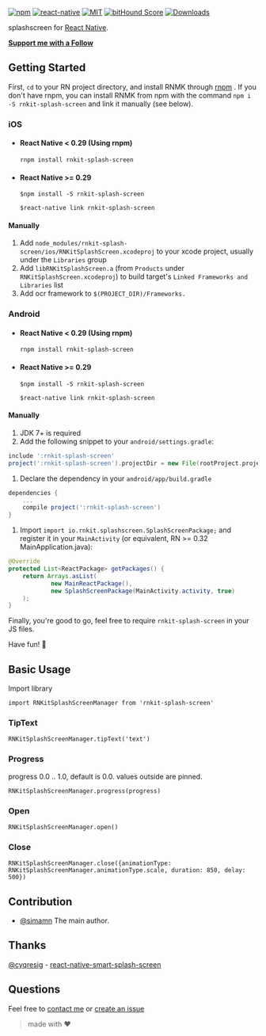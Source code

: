[![npm][npm-badge]][npm]
[![react-native][rn-badge]][rn]
[![MIT][license-badge]][license]
[![bitHound Score][bithound-badge]][bithound]
[![Downloads](https://img.shields.io/npm/dm/rnkit-splash-screen.svg)](https://www.npmjs.com/package/rnkit-splash-screen)

splashscreen for [React Native][rn].

[**Support me with a Follow**](https://github.com/simman/followers)

[npm-badge]: https://img.shields.io/npm/v/rnkit-splash-screen.svg
[npm]: https://www.npmjs.com/package/rnkit-splash-screen
[rn-badge]: https://img.shields.io/badge/react--native-v0.40-05A5D1.svg
[rn]: https://facebook.github.io/react-native
[license-badge]: https://img.shields.io/dub/l/vibe-d.svg
[license]: https://raw.githubusercontent.com/rnkit/rnkit-splash-screen/master/LICENSE
[bithound-badge]: https://www.bithound.io/github/rnkit/rnkit-splash-screen/badges/score.svg
[bithound]: https://www.bithound.io/github/rnkit/rnkit-splash-screen

## Getting Started

First, `cd` to your RN project directory, and install RNMK through [rnpm](https://github.com/rnpm/rnpm) . If you don't have rnpm, you can install RNMK from npm with the command `npm i -S rnkit-splash-screen` and link it manually (see below).

### iOS

* #### React Native < 0.29 (Using rnpm)

  `rnpm install rnkit-splash-screen`

* #### React Native >= 0.29
  `$npm install -S rnkit-splash-screen`

  `$react-native link rnkit-splash-screen`

#### Manually
1. Add `node_modules/rnkit-splash-screen/ios/RNKitSplashScreen.xcodeproj` to your xcode project, usually under the `Libraries` group
1. Add `libRNKitSplashScreen.a` (from `Products` under `RNKitSplashScreen.xcodeproj`) to build target's `Linked Frameworks and Libraries` list
1. Add ocr framework to `$(PROJECT_DIR)/Frameworks.`

### Android

* #### React Native < 0.29 (Using rnpm)

  `rnpm install rnkit-splash-screen`

* #### React Native >= 0.29
  `$npm install -S rnkit-splash-screen`

  `$react-native link rnkit-splash-screen`

#### Manually
1. JDK 7+ is required
1. Add the following snippet to your `android/settings.gradle`:

  ```gradle
include ':rnkit-splash-screen'
project(':rnkit-splash-screen').projectDir = new File(rootProject.projectDir, '../node_modules/rnkit-splash-screen/android/app')
  ```
  
1. Declare the dependency in your `android/app/build.gradle`
  
  ```gradle
  dependencies {
      ...
      compile project(':rnkit-splash-screen')
  }
  ```
  
1. Import `import io.rnkit.splashscreen.SplashScreenPackage;` and register it in your `MainActivity` (or equivalent, RN >= 0.32 MainApplication.java):

  ```java
  @Override
  protected List<ReactPackage> getPackages() {
      return Arrays.asList(
              new MainReactPackage(),
              new SplashScreenPackage(MainActivity.activity, true)
      );
  }
  ```

Finally, you're good to go, feel free to require `rnkit-splash-screen` in your JS files.

Have fun! :metal:

## Basic Usage

Import library

```
import RNKitSplashScreenManager from 'rnkit-splash-screen'
```

### TipText

```
RNKitSplashScreenManager.tipText('text')
```

### Progress

progress 0.0 .. 1.0, default is 0.0. values outside are pinned.

```
RNKitSplashScreenManager.progress(progress)
```

### Open

```
RNKitSplashScreenManager.open()
```

### Close

```
RNKitSplashScreenManager.close({animationType: RNKitSplashScreenManager.animationType.scale, duration: 850, delay: 500})
```

## Contribution

- [@simamn](mailto:liwei0990@gmail.com) The main author.

## Thanks

[@cyqresig](https://github.com/cyqresig) - [react-native-smart-splash-screen](https://github.com/react-native-component/react-native-smart-splash-screen)



## Questions

Feel free to [contact me](mailto:liwei0990@gmail.com) or [create an issue](https://github.com/rnkit/rnkit-splash-screen/issues/new)

> made with ♥